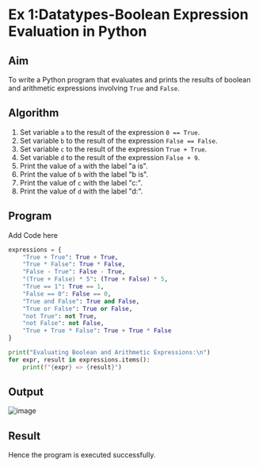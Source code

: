 
# Ex 1:Datatypes-Boolean Expression Evaluation in Python

## Aim
To write a Python program that evaluates and prints the results of boolean and arithmetic expressions involving `True` and `False`.

## Algorithm
1. Set variable `a` to the result of the expression `0 == True`.
2. Set variable `b` to the result of the expression `False == False`.
3. Set variable `c` to the result of the expression `True + True`.
4. Set variable `d` to the result of the expression `False + 9`.
5. Print the value of `a` with the label "a is".
6. Print the value of `b` with the label "b is".
7. Print the value of `c` with the label "c:".
8. Print the value of `d` with the label "d:".

## Program
Add Code here
```python
expressions = {
    "True + True": True + True,
    "True * False": True * False,
    "False - True": False - True,
    "(True + False) * 5": (True + False) * 5,
    "True == 1": True == 1,
    "False == 0": False == 0,
    "True and False": True and False,
    "True or False": True or False,
    "not True": not True,
    "not False": not False,
    "True + True * False": True + True * False
}

print("Evaluating Boolean and Arithmetic Expressions:\n")
for expr, result in expressions.items():
    print(f"{expr} => {result}")

```
## Output

![image](https://github.com/user-attachments/assets/4acef516-bb61-4cb9-9f8a-3987c420c654)

## Result
Hence the program is executed successfully.
